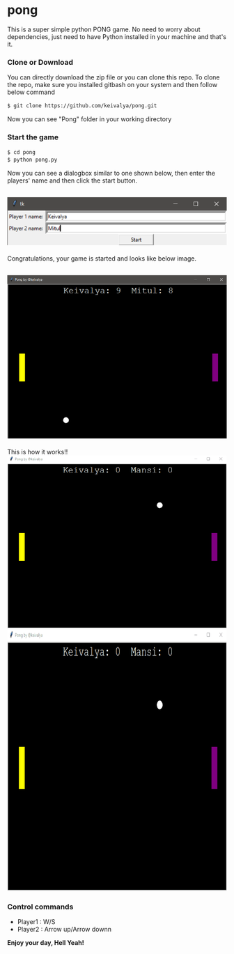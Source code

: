# pong

This is a super simple python PONG game. No need to worry about dependencies, just need to have Python installed in your machine and that's it.

 


### Clone or Download

You can directly download the zip file or you can clone this repo.
To clone the repo, make sure you installed gitbash on your system and then follow below command

```sh
$ git clone https://github.com/keivalya/pong.git
```

Now you can see "Pong" folder in your working directory


### Start the game

```sh
$ cd pong
$ python pong.py
```


Now you can see a dialogbox similar to one shown below, then enter the players' name and then click the start button.

![](screenshots/name.PNG)
---
Congratulations, your game is started and looks like below image.

![](screenshots/pong.png)
---
This is how it works!!
![](screenshots\pong.gif)
<img src="screenshots\pong.gif?raw=true" width="800px" height="600px">
### Control commands

 - Player1 : W/S 
 - Player2 : Arrow up/Arrow downn
 
 
 
 
 **Enjoy your day, Hell Yeah!**
